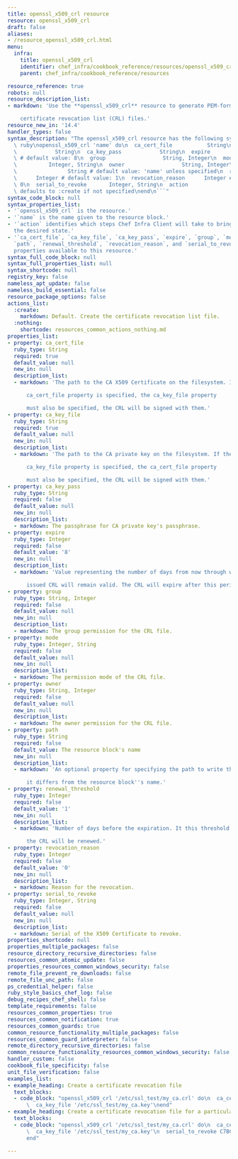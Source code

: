 ```yaml
---
title: openssl_x509_crl resource
resource: openssl_x509_crl
draft: false
aliases:
- /resource_openssl_x509_crl.html
menu:
  infra:
    title: openssl_x509_crl
    identifier: chef_infra/cookbook_reference/resources/openssl_x509_crl openssl_x509_crl
    parent: chef_infra/cookbook_reference/resources

resource_reference: true
robots: null
resource_description_list:
- markdown: 'Use the **openssl_x509_crl** resource to generate PEM-formatted x509

    certificate revocation list (CRL) files.'
resource_new_in: '14.4'
handler_types: false
syntax_description: "The openssl_x509_crl resource has the following syntax:\n\n```\
  \ ruby\nopenssl_x509_crl 'name' do\n  ca_cert_file           String\n  ca_key_file\
  \            String\n  ca_key_pass            String\n  expire                 Integer\
  \ # default value: 8\n  group                  String, Integer\n  mode         \
  \          Integer, String\n  owner                  String, Integer\n  path   \
  \                String # default value: 'name' unless specified\n  renewal_threshold\
  \      Integer # default value: 1\n  revocation_reason      Integer # default value:\
  \ 0\n  serial_to_revoke       Integer, String\n  action                 Symbol #\
  \ defaults to :create if not specified\nend\n```"
syntax_code_block: null
syntax_properties_list:
- '`openssl_x509_crl` is the resource.'
- '`name` is the name given to the resource block.'
- '`action` identifies which steps Chef Infra Client will take to bring the node into
  the desired state.'
- '`ca_cert_file`, `ca_key_file`, `ca_key_pass`, `expire`, `group`, `mode`, `owner`,
  `path`, `renewal_threshold`, `revocation_reason`, and `serial_to_revoke` are the
  properties available to this resource.'
syntax_full_code_block: null
syntax_full_properties_list: null
syntax_shortcode: null
registry_key: false
nameless_apt_update: false
nameless_build_essential: false
resource_package_options: false
actions_list:
  :create:
    markdown: Default. Create the certificate revocation list file.
  :nothing:
    shortcode: resources_common_actions_nothing.md
properties_list:
- property: ca_cert_file
  ruby_type: String
  required: true
  default_value: null
  new_in: null
  description_list:
  - markdown: 'The path to the CA X509 Certificate on the filesystem. If the

      ca_cert_file property is specified, the ca_key_file property

      must also be specified, the CRL will be signed with them.'
- property: ca_key_file
  ruby_type: String
  required: true
  default_value: null
  new_in: null
  description_list:
  - markdown: 'The path to the CA private key on the filesystem. If the

      ca_key_file property is specified, the ca_cert_file property

      must also be specified, the CRL will be signed with them.'
- property: ca_key_pass
  ruby_type: String
  required: false
  default_value: null
  new_in: null
  description_list:
  - markdown: The passphrase for CA private key's passphrase.
- property: expire
  ruby_type: Integer
  required: false
  default_value: '8'
  new_in: null
  description_list:
  - markdown: 'Value representing the number of days from now through which the

      issued CRL will remain valid. The CRL will expire after this period.'
- property: group
  ruby_type: String, Integer
  required: false
  default_value: null
  new_in: null
  description_list:
  - markdown: The group permission for the CRL file.
- property: mode
  ruby_type: Integer, String
  required: false
  default_value: null
  new_in: null
  description_list:
  - markdown: The permission mode of the CRL file.
- property: owner
  ruby_type: String, Integer
  required: false
  default_value: null
  new_in: null
  description_list:
  - markdown: The owner permission for the CRL file.
- property: path
  ruby_type: String
  required: false
  default_value: The resource block's name
  new_in: null
  description_list:
  - markdown: 'An optional property for specifying the path to write the file to if

      it differs from the resource block''s name.'
- property: renewal_threshold
  ruby_type: Integer
  required: false
  default_value: '1'
  new_in: null
  description_list:
  - markdown: 'Number of days before the expiration. It this threshold is reached,

      the CRL will be renewed.'
- property: revocation_reason
  ruby_type: Integer
  required: false
  default_value: '0'
  new_in: null
  description_list:
  - markdown: Reason for the revocation.
- property: serial_to_revoke
  ruby_type: Integer, String
  required: false
  default_value: null
  new_in: null
  description_list:
  - markdown: Serial of the X509 Certificate to revoke.
properties_shortcode: null
properties_multiple_packages: false
resource_directory_recursive_directories: false
resources_common_atomic_update: false
properties_resources_common_windows_security: false
remote_file_prevent_re_downloads: false
remote_file_unc_path: false
ps_credential_helper: false
ruby_style_basics_chef_log: false
debug_recipes_chef_shell: false
template_requirements: false
resources_common_properties: true
resources_common_notification: true
resources_common_guards: true
common_resource_functionality_multiple_packages: false
resources_common_guard_interpreter: false
remote_directory_recursive_directories: false
common_resource_functionality_resources_common_windows_security: false
handler_custom: false
cookbook_file_specificity: false
unit_file_verification: false
examples_list:
- example_heading: Create a certificate revocation file
  text_blocks:
  - code_block: "openssl_x509_crl '/etc/ssl_test/my_ca.crl' do\n  ca_cert_file '/etc/ssl_test/my_ca.crt'\n\
      \  ca_key_file '/etc/ssl_test/my_ca.key'\nend"
- example_heading: Create a certificate revocation file for a particular serial
  text_blocks:
  - code_block: "openssl_x509_crl '/etc/ssl_test/my_ca.crl' do\n  ca_cert_file '/etc/ssl_test/my_ca.crt'\n\
      \  ca_key_file '/etc/ssl_test/my_ca.key'\n  serial_to_revoke C7BCB6602A2E4251EF4E2827A228CB52BC0CEA2F\n\
      end"

---
```

